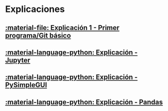 # Explicaciones

## [:material-file: Explicación 1 - Primer programa/Git básico](explicacion_01.pdf)
## [:material-language-python: Explicación - Jupyter](Jupyter-match-dict.ipynb)
## [:material-language-python: Explicación - PySimpleGUI](PySimpleGUI.ipynb)
## [:material-language-python: Explicación - Pandas](Pandas.ipynb)

